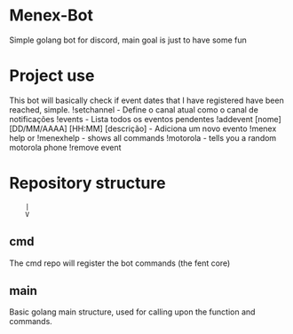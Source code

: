 # Menex-Bot
Simple golang bot for discord, main goal is just to have some fun

# Project use
This bot will basically check if event dates that I have registered have been reached, simple.
!setchannel - Define o canal atual como o canal de notificações
!events - Lista todos os eventos pendentes
!addevent [nome] [DD/MM/AAAA] [HH:MM] [descrição] - Adiciona um novo evento
!menex help or !menexhelp - shows all commands
!motorola - tells you a random motorola phone
!remove event


# Repository structure
        |
        V
## cmd
The cmd repo will register the bot commands (the fent core)

## main
Basic golang main structure, used for calling upon the function and commands.